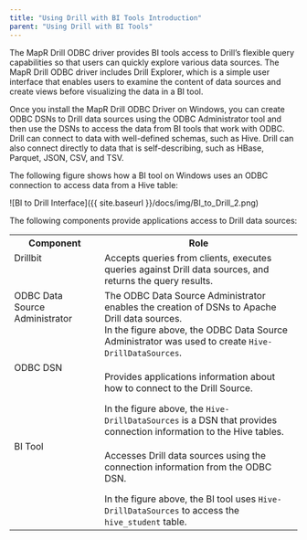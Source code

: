 ```yaml
---
title: "Using Drill with BI Tools Introduction"
parent: "Using Drill with BI Tools"
---
```

The MapR Drill ODBC driver provides BI tools access to Drill’s flexible query
capabilities so that users can quickly explore various data sources. The MapR
Drill ODBC driver includes Drill Explorer, which is a simple user interface
that enables users to examine the content of data sources and create views
before visualizing the data in a BI tool.

Once you install the MapR Drill ODBC Driver on Windows, you can create ODBC DSNs to Drill
data sources using the ODBC Administrator tool and then use the DSNs to access
the data from BI tools that work with ODBC. Drill can connect to data with
well-defined schemas, such as Hive. Drill can also connect directly to data
that is self-describing, such as HBase, Parquet, JSON, CSV, and TSV.

The following figure shows how a BI tool on Windows uses an ODBC connection to
access data from a Hive table:

![BI to Drill Interface]({{ site.baseurl }}/docs/img/BI_to_Drill_2.png)

The following components provide applications access to Drill data sources:

<table ><tbody><tr><th >Component</th><th >Role</th></tr><tr><td valign="top">Drillbit</td><td valign="top">Accepts queries from clients, executes queries against Drill data sources, and returns the query results. </td></tr><tr><td valign="top">ODBC Data Source Administrator</td><td valign="top">The ODBC Data Source Administrator enables the creation of DSNs to Apache Drill data sources.<br /> In the figure above, the ODBC Data Source Administrator was used to create <code>Hive-DrillDataSources</code>.</td></tr><tr><td valign="top">ODBC DSN</td><td valign="top"><p>Provides applications information about how to connect to the Drill Source.</p>In the figure above, the <code>Hive-DrillDataSources</code> is a DSN that provides connection information to the Hive tables.</td></tr><tr><td colspan="1" valign="top">BI Tool</td><td colspan="1" valign="top"><p>Accesses Drill data sources using the connection information from the ODBC DSN.</p>In the figure above, the BI tool uses <code>Hive-DrillDataSources</code> to access the <code>hive_student</code> table.</td></tr></tbody></table></div>